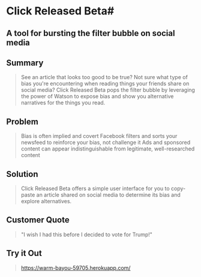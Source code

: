 # Click Released Beta#

## A tool for bursting the filter bubble on social media ##

## Summary ##
  > See an article that looks too good to be true? Not sure what type of bias you're encountering when reading things your friends share on social media? Click Released Beta pops the filter bubble by leveraging the power of Watson to expose bias and show you alternative narratives for the things you read.

## Problem ##
  > Bias is often implied and covert
  > Facebook filters and sorts your newsfeed to reinforce your bias, not challenge it
  > Ads and sponsored content can appear indistinguishable from legitimate, well-researched content

## Solution ##
  > Click Released Beta offers a simple user interface for you to copy-paste an article shared on social media to determine its bias and explore alternatives.

## Customer Quote ##
  > "I wish I had this before I decided to vote for Trump!"

## Try it Out ##
  > https://warm-bayou-59705.herokuapp.com/